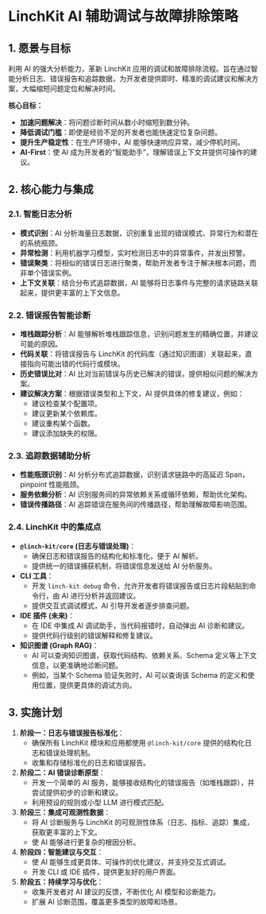 # LinchKit AI 辅助调试与故障排除策略

## 1. 愿景与目标

利用 AI 的强大分析能力，革新 LinchKit 应用的调试和故障排除流程。旨在通过智能分析日志、错误报告和追踪数据，为开发者提供即时、精准的调试建议和解决方案，大幅缩短问题定位和解决时间。

**核心目标：**
*   **加速问题解决**：将问题诊断时间从数小时缩短到数分钟。
*   **降低调试门槛**：即使是经验不足的开发者也能快速定位复杂问题。
*   **提升生产稳定性**：在生产环境中，AI 能够快速响应异常，减少停机时间。
*   **AI-First**：使 AI 成为开发者的“智能助手”，理解错误上下文并提供可操作的建议。

## 2. 核心能力与集成

### 2.1. 智能日志分析

*   **模式识别**：AI 分析海量日志数据，识别重复出现的错误模式、异常行为和潜在的系统瓶颈。
*   **异常检测**：利用机器学习模型，实时检测日志中的异常事件，并发出预警。
*   **错误聚类**：将相似的错误日志进行聚类，帮助开发者专注于解决根本问题，而非单个错误实例。
*   **上下文关联**：结合分布式追踪数据，AI 能够将日志事件与完整的请求链路关联起来，提供更丰富的上下文信息。

### 2.2. 错误报告智能诊断

*   **堆栈跟踪分析**：AI 能够解析堆栈跟踪信息，识别问题发生的精确位置，并建议可能的原因。
*   **代码关联**：将错误报告与 LinchKit 的代码库（通过知识图谱）关联起来，直接指向可能出错的代码行或模块。
*   **历史错误比对**：AI 比对当前错误与历史已解决的错误，提供相似问题的解决方案。
*   **建议解决方案**：根据错误类型和上下文，AI 提供具体的修复建议，例如：
    *   建议检查某个配置项。
    *   建议更新某个依赖库。
    *   建议重构某个函数。
    *   建议添加缺失的权限。

### 2.3. 追踪数据辅助分析

*   **性能瓶颈识别**：AI 分析分布式追踪数据，识别请求链路中的高延迟 Span， pinpoint 性能瓶颈。
*   **服务依赖分析**：AI 识别服务间的异常依赖关系或循环依赖，帮助优化架构。
*   **错误传播路径**：AI 追踪错误在服务间的传播路径，帮助理解故障影响范围。

### 2.4. LinchKit 中的集成点

*   **`@linch-kit/core` (日志与错误处理)**：
    *   确保日志和错误报告的结构化和标准化，便于 AI 解析。
    *   提供统一的错误捕获机制，将错误信息发送给 AI 分析服务。
*   **CLI 工具**：
    *   开发 `linch-kit debug` 命令，允许开发者将错误报告或日志片段粘贴到命令行，由 AI 进行分析并返回建议。
    *   提供交互式调试模式，AI 引导开发者逐步排查问题。
*   **IDE 插件 (未来)**：
    *   在 IDE 中集成 AI 调试助手，当代码报错时，自动弹出 AI 诊断和建议。
    *   提供代码行级别的错误解释和修复建议。
*   **知识图谱 (Graph RAG)**：
    *   AI 可以查询知识图谱，获取代码结构、依赖关系、Schema 定义等上下文信息，以更准确地诊断问题。
    *   例如，当某个 Schema 验证失败时，AI 可以查询该 Schema 的定义和使用位置，提供更具体的调试方向。

## 3. 实施计划

1.  **阶段一：日志与错误报告标准化**：
    *   确保所有 LinchKit 模块和应用都使用 `@linch-kit/core` 提供的结构化日志和错误处理机制。
    *   收集和存储标准化的日志和错误报告。
2.  **阶段二：AI 错误诊断原型**：
    *   开发一个简单的 AI 服务，能够接收结构化的错误报告（如堆栈跟踪），并尝试提供初步的诊断和建议。
    *   利用预设的规则或小型 LLM 进行模式匹配。
3.  **阶段三：集成可观测性数据**：
    *   将 AI 诊断服务与 LinchKit 的可观测性体系（日志、指标、追踪）集成，获取更丰富的上下文。
    *   使 AI 能够进行更复杂的根因分析。
4.  **阶段四：智能建议与交互**：
    *   使 AI 能够生成更具体、可操作的优化建议，并支持交互式调试。
    *   开发 CLI 或 IDE 插件，提供更友好的用户界面。
5.  **阶段五：持续学习与优化**：
    *   收集开发者对 AI 建议的反馈，不断优化 AI 模型和诊断能力。
    *   扩展 AI 诊断范围，覆盖更多类型的故障和场景。
